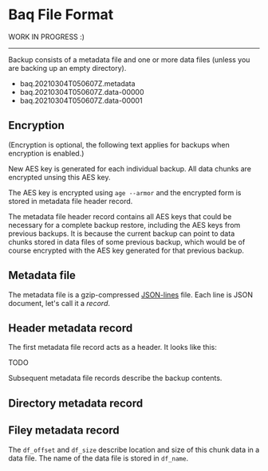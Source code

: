 Baq File Format
===============

WORK IN PROGRESS :)

---

Backup consists of a metadata file and one or more data files (unless you are backing up an empty directory).

- baq.20210304T050607Z.metadata
- baq.20210304T050607Z.data-00000
- baq.20210304T050607Z.data-00001


Encryption
----------

(Encryption is optional, the following text applies for backups when encryption is enabled.)

New AES key is generated for each individual backup.
All data chunks are encrypted unsing this AES key.

The AES key is encrypted using `age --armor` and the encrypted form is stored in metadata file header record.

The metadata file header record contains all AES keys that could be necessary for a complete backup restore,
including the AES keys from previous backups.
It is because the current backup can point to data chunks stored in data files of some previous backup,
which would be of course encrypted with the AES key generated for that previous backup.


Metadata file
-------------

The metadata file is a gzip-compressed [JSON-lines](https://jsonlines.org/) file.
Each line is JSON document, let's call it a _record_.

Header metadata record
----------------------

The first metadata file record acts as a header. It looks like this:

TODO

Subsequent metadata file records describe the backup contents.

Directory metadata record
-------------------------


Filey metadata record
---------------------

The `df_offset` and `df_size` describe location and size of this chunk data in a data file.
The name of the data file is stored in `df_name`.
